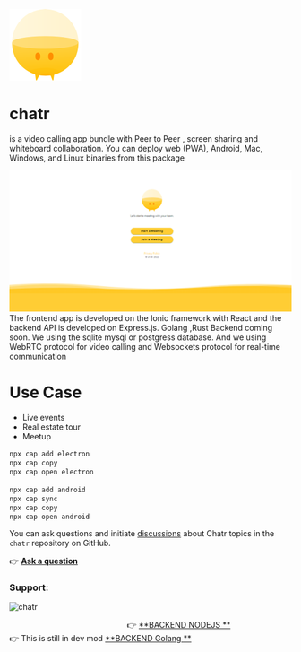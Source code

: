 ![Chatr](https://raw.githubusercontent.com/kmkz-69/vscode-snippet-copilote/main/icon.png)
# chatr
is a video calling app bundle with Peer to Peer , screen sharing and whiteboard collaboration.
You can deploy web (PWA), Android, Mac, Windows, and Linux binaries from this package

![Chatr](https://github.com/kmkz-69/chatr.fr/blob/main/ScreenShot.png)
The frontend app is developed on the Ionic framework with React and the backend API is developed on Express.js.
Golang ,Rust Backend coming soon.
We using the sqlite mysql or postgress database. And we using WebRTC protocol for video calling and Websockets protocol for real-time communication

# Use Case
* Live events
* Real estate tour
* Meetup

```
npx cap add electron
npx cap copy
npx cap open electron

npx cap add android
npx cap sync
npx cap copy
npx cap open android
```
 You can ask questions and initiate [discussions](https://github.com/kmkz-69/chatr.fr/discussions) about Chatr topics in the `chatr` repository on GitHub.

👉 [**Ask a question**](https://github.com/kmkz-69/chatr.fr/discussions/new)

<h3 align="left">Support:</h3>
<p><a href="https://ko-fi.com/chatr"> 
  <img align="left" src="https://cdn.ko-fi.com/cdn/kofi3.png?v=3" height="50" width="210" alt="chatr" />
  </a>
</p>
<br>

👉 [**BACKEND NODEJS **](https://github.com/kmkz-69/Chatr-Backend.git) <br>
👉 This is still in dev mod  [**BACKEND Golang **](https://github.com/kmkz-69/GO-chatr-app-backend.git)
